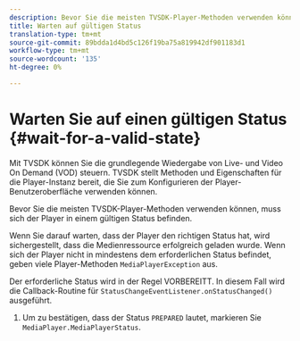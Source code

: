 ```yaml
---
description: Bevor Sie die meisten TVSDK-Player-Methoden verwenden können, muss sich der Player in einem gültigen Status befinden.
title: Warten auf gültigen Status
translation-type: tm+mt
source-git-commit: 89bdda1d4bd5c126f19ba75a819942df901183d1
workflow-type: tm+mt
source-wordcount: '135'
ht-degree: 0%

---
```



# Warten Sie auf einen gültigen Status {#wait-for-a-valid-state}

Mit TVSDK können Sie die grundlegende Wiedergabe von Live- und Video On Demand (VOD) steuern. TVSDK stellt Methoden und Eigenschaften für die Player-Instanz bereit, die Sie zum Konfigurieren der Player-Benutzeroberfläche verwenden können.

Bevor Sie die meisten TVSDK-Player-Methoden verwenden können, muss sich der Player in einem gültigen Status befinden.

Wenn Sie darauf warten, dass der Player den richtigen Status hat, wird sichergestellt, dass die Medienressource erfolgreich geladen wurde. Wenn sich der Player nicht in mindestens dem erforderlichen Status befindet, geben viele Player-Methoden `MediaPlayerException` aus.

Der erforderliche Status wird in der Regel VORBEREITT. In diesem Fall wird die Callback-Routine für `StatusChangeEventListener.onStatusChanged()` ausgeführt.

1. Um zu bestätigen, dass der Status `PREPARED` lautet, markieren Sie `MediaPlayer.MediaPlayerStatus`.
